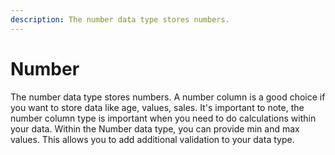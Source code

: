 ```yaml
---
description: The number data type stores numbers.
---
```


# Number

The number data type stores numbers.  A number column is a good choice if you want to store data like age,  values, sales. It's important to note, the number column type is important when you need to do calculations within your data. Within the Number data type, you can provide min and max values. This allows you to add additional validation to your data type. 

